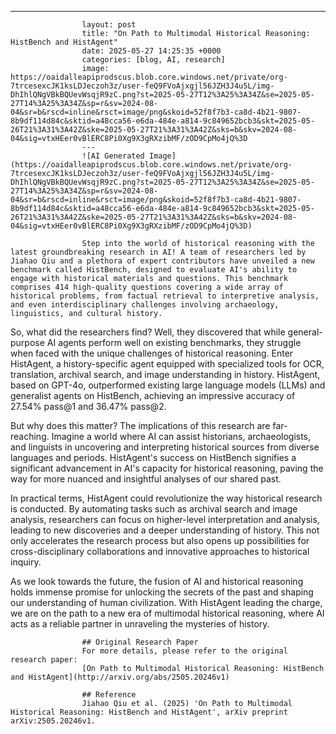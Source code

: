 ---
                    layout: post
                    title: "On Path to Multimodal Historical Reasoning: HistBench and HistAgent"
                    date: 2025-05-27 14:25:35 +0000
                    categories: [blog, AI, research]
                    image: https://oaidalleapiprodscus.blob.core.windows.net/private/org-7trcesexcJK1ksLDJeczoh3z/user-feQ9FVoAjxgjl56JZH3J4u5L/img-DhIhlQNgVBkBQUevWsqjR9zC.png?st=2025-05-27T12%3A25%3A34Z&se=2025-05-27T14%3A25%3A34Z&sp=r&sv=2024-08-04&sr=b&rscd=inline&rsct=image/png&skoid=52f8f7b3-ca8d-4b21-9807-8b9df114d84c&sktid=a48cca56-e6da-484e-a814-9c849652bcb3&skt=2025-05-26T21%3A31%3A42Z&ske=2025-05-27T21%3A31%3A42Z&sks=b&skv=2024-08-04&sig=vtxHEer0vBlERC8Pi0Xg9X3gRXzibMF/zOD9CpMo4jQ%3D
                    ---
                    ![AI Generated Image](https://oaidalleapiprodscus.blob.core.windows.net/private/org-7trcesexcJK1ksLDJeczoh3z/user-feQ9FVoAjxgjl56JZH3J4u5L/img-DhIhlQNgVBkBQUevWsqjR9zC.png?st=2025-05-27T12%3A25%3A34Z&se=2025-05-27T14%3A25%3A34Z&sp=r&sv=2024-08-04&sr=b&rscd=inline&rsct=image/png&skoid=52f8f7b3-ca8d-4b21-9807-8b9df114d84c&sktid=a48cca56-e6da-484e-a814-9c849652bcb3&skt=2025-05-26T21%3A31%3A42Z&ske=2025-05-27T21%3A31%3A42Z&sks=b&skv=2024-08-04&sig=vtxHEer0vBlERC8Pi0Xg9X3gRXzibMF/zOD9CpMo4jQ%3D)
                    
                    Step into the world of historical reasoning with the latest groundbreaking research in AI! A team of researchers led by Jiahao Qiu and a plethora of expert contributors have unveiled a new benchmark called HistBench, designed to evaluate AI's ability to engage with historical materials and questions. This benchmark comprises 414 high-quality questions covering a wide array of historical problems, from factual retrieval to interpretive analysis, and even interdisciplinary challenges involving archaeology, linguistics, and cultural history.

So, what did the researchers find? Well, they discovered that while general-purpose AI agents perform well on existing benchmarks, they struggle when faced with the unique challenges of historical reasoning. Enter HistAgent, a history-specific agent equipped with specialized tools for OCR, translation, archival search, and image understanding in history. HistAgent, based on GPT-4o, outperformed existing large language models (LLMs) and generalist agents on HistBench, achieving an impressive accuracy of 27.54% pass@1 and 36.47% pass@2.

But why does this matter? The implications of this research are far-reaching. Imagine a world where AI can assist historians, archaeologists, and linguists in uncovering and interpreting historical sources from diverse languages and periods. HistAgent's success on HistBench signifies a significant advancement in AI's capacity for historical reasoning, paving the way for more nuanced and insightful analyses of our shared past.

In practical terms, HistAgent could revolutionize the way historical research is conducted. By automating tasks such as archival search and image analysis, researchers can focus on higher-level interpretation and analysis, leading to new discoveries and a deeper understanding of history. This not only accelerates the research process but also opens up possibilities for cross-disciplinary collaborations and innovative approaches to historical inquiry.

As we look towards the future, the fusion of AI and historical reasoning holds immense promise for unlocking the secrets of the past and shaping our understanding of human civilization. With HistAgent leading the charge, we are on the path to a new era of multimodal historical reasoning, where AI acts as a reliable partner in unraveling the mysteries of history.
                    
                    ## Original Research Paper
                    For more details, please refer to the original research paper:
                    [On Path to Multimodal Historical Reasoning: HistBench and HistAgent](http://arxiv.org/abs/2505.20246v1)
                    
                    ## Reference
                    Jiahao Qiu et al. (2025) 'On Path to Multimodal Historical Reasoning: HistBench and HistAgent', arXiv preprint arXiv:2505.20246v1.
                    
